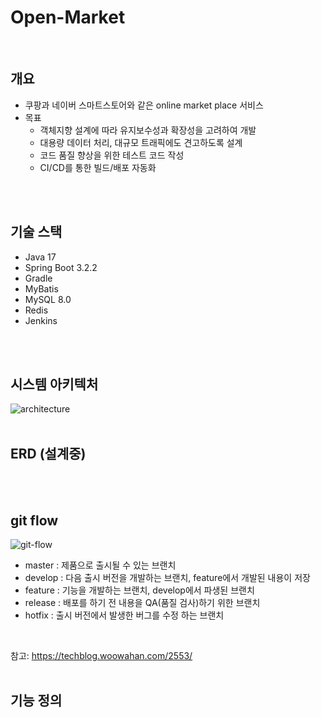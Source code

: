 # Open-Market
</br>

## 개요
- 쿠팡과 네이버 스마트스토어와 같은 online market place 서비스
- 목표
  - 객체지향 설계에 따라 유지보수성과 확장성을 고려하여 개발
  - 대용량 데이터 처리, 대규모 트래픽에도 견고하도록 설계
  - 코드 품질 향상을 위한 테스트 코드 작성
  - CI/CD를 통한 빌드/배포 자동화
</br>
</br>

## 기술 스택
- Java 17
- Spring Boot 3.2.2
- Gradle
- MyBatis
- MySQL 8.0
- Redis
- Jenkins
</br>
</br>

## 시스템 아키텍처
![architecture](https://github.com/f-lab-edu/open-market/assets/26354121/8eecb5fe-e1d1-4f31-a447-ab08820af252)
</br>
</br>

## ERD (설계중)
</br>
</br>

## git flow
![git-flow](https://github.com/f-lab-edu/open-market/assets/26354121/6a8de4c0-0778-4f5a-9718-047fa2aa489d)
- master : 제품으로 출시될 수 있는 브랜치
- develop : 다음 출시 버전을 개발하는 브랜치, feature에서 개발된 내용이 저장
- feature : 기능을 개발하는 브랜치, develop에서 파생된 브랜치
- release : 배포를 하기 전 내용을 QA(품질 검사)하기 위한 브랜치
- hotfix : 출시 버전에서 발생한 버그를 수정 하는 브랜치
</br>

참고: https://techblog.woowahan.com/2553/
</br>
</br>

## 기능 정의
</br>
</br>

